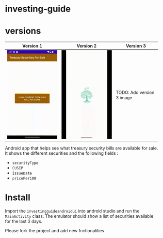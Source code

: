 # investing-guide

# versions
|      Version 1            |      Version 2            |      Version 3            |
|---------------------------|---------------------------|---------------------------|
| <img src="./imgs/a.gif">  | <img src="./imgs/b.gif">  | TODO: Add version 3 image |  


Android app that helps see what treasury security bills are available for sale.  
It shows the different securities and the following fields :  
- `securityType`
- `CUSIP`
- `issueDate`
- `pricePer100`


# Install
Import the `investingguideandroidui` into android studio and run the `MainActivity` class.
The emulator should show a list of securities available for the last 3 days.

Please fork the project and add new fnctionalities
